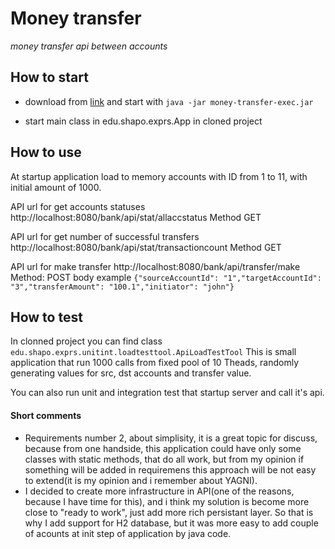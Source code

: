 # Money transfer
*money transfer api between accounts*

## How to start
- download from [link][1] and start with `java -jar money-transfer-exec.jar `

- start main class in edu.shapo.exprs.App in cloned project


## How to use
At startup application load to memory accounts with ID from 1 to 11, with initial amount of 1000.

API url for get accounts statuses http://localhost:8080/bank/api/stat/allaccstatus
Method GET

API url for get number of successful transfers http://localhost:8080/bank/api/stat/transactioncount
Method GET

API url for make transfer http://localhost:8080/bank/api/transfer/make 
Method: POST
body example 
`{"sourceAccountId": "1","targetAccountId": "3","transferAmount": "100.1","initiator": "john"}`

## How to test
In clonned project you can find class
`edu.shapo.exprs.unitint.loadtesttool.ApiLoadTestTool`
This is small application that run 1000 calls from fixed pool of 10 Theads, randomly generating values for src, dst accounts and transfer value.

You can also run unit and integration test that startup server and call it's api.


#### Short comments
- Requirements number 2, about simplisity, it is a great topic for discuss, because from one handside, this application could have only some classes with static methods, that do all work, but from my opinion if something will be added in requiremens this approach will be not easy to extend(it is my opinion and i remember about YAGNI). 
- I decided to create more infrastructure in API(one of the reasons, because I have time for this), and i think my solution is become more close to "ready to work", just add more rich persistant layer. So that is why I add support for H2 database, but it was more easy to add couple of acounts at init step of application by java code.



[1]: https://github.com/shaposhi/moneytransfer/blob/master/executable/money-transfer-exec.jar "executable"

